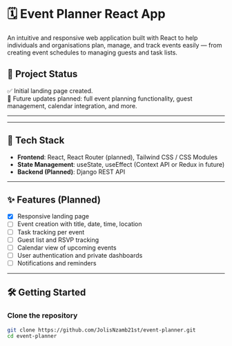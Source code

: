 # 🗓️ Event Planner React App

An intuitive and responsive web application built with React to help individuals and organisations plan, manage, and track events easily — from creating event schedules to managing guests and task lists.

## 📌 Project Status

✅ Initial landing page created.  
🔧 Future updates planned: full event planning functionality, guest management, calendar integration, and more.

---



---

## 🧰 Tech Stack

- **Frontend**: React, React Router (planned), Tailwind CSS / CSS Modules
- **State Management**: useState, useEffect (Context API or Redux in future)
- **Backend (Planned)**: Django REST API

---

## ✨ Features (Planned)

- [x] Responsive landing page
- [ ] Event creation with title, date, time, location
- [ ] Task tracking per event
- [ ] Guest list and RSVP tracking
- [ ] Calendar view of upcoming events
- [ ] User authentication and private dashboards
- [ ] Notifications and reminders

---

## 🛠️ Getting Started

### Clone the repository

```bash terminal
git clone https://github.com/JolisNzamb21st/event-planner.git
cd event-planner
